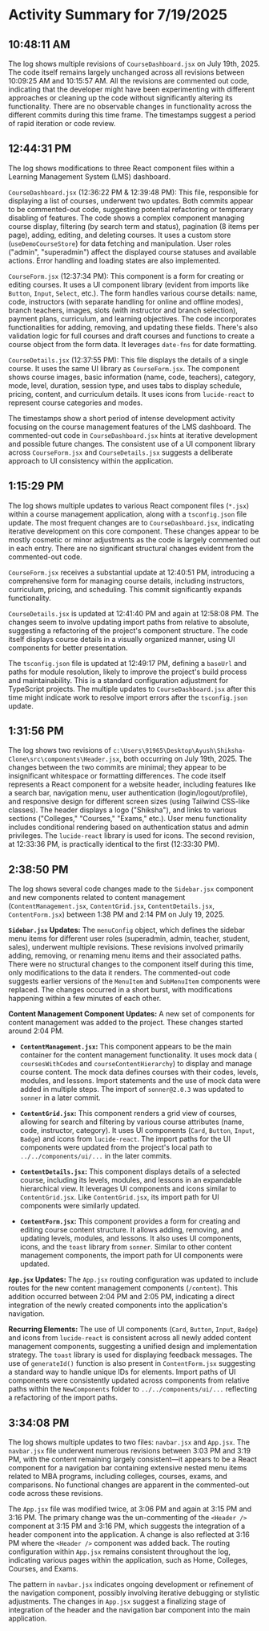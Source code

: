 # Activity Summary for 7/19/2025

## 10:48:11 AM
The log shows multiple revisions of `CourseDashboard.jsx` on July 19th, 2025.  The code itself remains largely unchanged across all revisions between 10:09:25 AM and 10:15:57 AM.  All the revisions are commented out code, indicating that the developer might have been experimenting with different approaches or cleaning up the code without significantly altering its functionality.  There are no observable changes in functionality across the different commits during this time frame.  The timestamps suggest a period of rapid iteration or code review.


## 12:44:31 PM
The log shows modifications to three React component files within a Learning Management System (LMS) dashboard.

`CourseDashboard.jsx` (12:36:22 PM & 12:39:48 PM): This file, responsible for displaying a list of courses, underwent two updates.  Both commits appear to be commented-out code, suggesting potential refactoring or temporary disabling of features.  The code shows a complex component managing course display, filtering (by search term and status), pagination (8 items per page), adding, editing, and deleting courses.  It uses a custom store (`useDemoCourseStore`) for data fetching and manipulation.  User roles ("admin", "superadmin") affect the displayed course statuses and available actions. Error handling and loading states are also implemented.

`CourseForm.jsx` (12:37:34 PM): This component is a form for creating or editing courses.  It uses a UI component library (evident from imports like `Button`, `Input`, `Select`, etc.).  The form handles various course details: name, code, instructors (with separate handling for online and offline modes), branch teachers, images, slots (with instructor and branch selection), payment plans, curriculum, and learning objectives.  The code incorporates functionalities for adding, removing, and updating these fields.  There's also validation logic for full courses and draft courses and functions to create a course object from the form data.  It leverages `date-fns` for date formatting.

`CourseDetails.jsx` (12:37:55 PM): This file displays the details of a single course.  It uses the same UI library as `CourseForm.jsx`.  The component shows course images, basic information (name, code, teachers), category, mode, level, duration, session type, and uses tabs to display schedule, pricing, content, and curriculum details. It uses icons from `lucide-react` to represent course categories and modes.


The timestamps show a short period of intense development activity focusing on the course management features of the LMS dashboard.  The commented-out code in `CourseDashboard.jsx` hints at iterative development and possible future changes. The consistent use of a UI component library across `CourseForm.jsx` and `CourseDetails.jsx` suggests a deliberate approach to UI consistency within the application.


## 1:15:29 PM
The log shows multiple updates to various React component files (`*.jsx`) within a course management application, along with a `tsconfig.json` file update.  The most frequent changes are to `CourseDashboard.jsx`, indicating iterative development on this core component.  These changes appear to be mostly cosmetic or minor adjustments as the code is largely commented out in each entry. There are no significant structural changes evident from the commented-out code.

`CourseForm.jsx`  receives a substantial update at 12:40:51 PM, introducing a comprehensive form for managing course details, including instructors, curriculum, pricing, and scheduling.  This commit significantly expands functionality.

`CourseDetails.jsx` is updated at 12:41:40 PM and again at 12:58:08 PM. The changes seem to involve updating import paths from relative to absolute, suggesting a refactoring of the project's component structure.  The code itself displays course details in a visually organized manner, using UI components for better presentation.


The `tsconfig.json` file is updated at 12:49:17 PM,  defining a `baseUrl` and paths for module resolution, likely to improve the project's build process and maintainability.  This is a standard configuration adjustment for TypeScript projects.  The multiple updates to `CourseDashboard.jsx` after this time might indicate work to resolve import errors after the `tsconfig.json` update.


## 1:31:56 PM
The log shows two revisions of `c:\Users\91965\Desktop\Ayush\Shiksha-Clone\src\components\Header.jsx`, both occurring on July 19th, 2025.  The changes between the two commits are minimal; they appear to be insignificant whitespace or formatting differences.  The code itself represents a React component for a website header, including features like a search bar, navigation menu, user authentication (login/logout/profile), and responsive design for different screen sizes (using Tailwind CSS-like classes).  The header displays a logo ("Shiksha"), and links to various sections ("Colleges," "Courses," "Exams," etc.).  User menu functionality includes conditional rendering based on authentication status and admin privileges.  The `lucide-react` library is used for icons.  The second revision, at 12:33:36 PM, is practically identical to the first (12:33:30 PM).


## 2:38:50 PM
The log shows several code changes made to the `Sidebar.jsx` component and  new components related to content management (`ContentManagement.jsx`, `ContentGrid.jsx`, `ContentDetails.jsx`, `ContentForm.jsx`) between 1:38 PM and 2:14 PM on July 19, 2025.

**`Sidebar.jsx` Updates:**  The `menuConfig` object, which defines the sidebar menu items for different user roles (superadmin, admin, teacher, student, sales), underwent multiple revisions.  These revisions involved primarily adding, removing, or renaming menu items and their associated paths.  There were no structural changes to the component itself during this time, only modifications to the data it renders.  The commented-out code suggests earlier versions of the `MenuItem` and `SubMenuItem` components were replaced.  The changes occurred in a short burst, with modifications happening within a few minutes of each other.


**Content Management Component Updates:** A new set of components for content management was added to the project. These changes started around 2:04 PM.

* **`ContentManagement.jsx`:** This component appears to be the main container for the content management functionality. It uses mock data ( `coursesWithCodes` and `courseContentHierarchy`) to display and manage course content. The mock data defines courses with their codes, levels, modules, and lessons.  Import statements and the use of mock data were added in multiple steps. The import of `sonner@2.0.3` was updated to `sonner` in a later commit.

* **`ContentGrid.jsx`:** This component renders a grid view of courses, allowing for search and filtering by various course attributes (name, code, instructor, category).  It uses UI components (`Card`, `Button`, `Input`, `Badge`) and icons from `lucide-react`. The import paths for the UI components were updated from the project's local path to  `../../components/ui/...` in the later commits.

* **`ContentDetails.jsx`:** This component displays details of a selected course, including its levels, modules, and lessons in an expandable hierarchical view. It leverages UI components and icons similar to `ContentGrid.jsx`. Like `ContentGrid.jsx`, its import path for UI components were similarly updated.

* **`ContentForm.jsx`:** This component provides a form for creating and editing course content structure.  It allows adding, removing, and updating levels, modules, and lessons. It also uses UI components, icons, and the `toast` library from `sonner`.  Similar to other content management components, the import path for UI components were updated.

**`App.jsx` Updates:**  The `App.jsx` routing configuration was updated to include routes for the new content management components (`/content`). This addition occurred between 2:04 PM and 2:05 PM, indicating a direct integration of the newly created components into the application's navigation.

**Recurring Elements:** The use of UI components (`Card`, `Button`, `Input`, `Badge`) and icons from `lucide-react` is consistent across all newly added content management components, suggesting a unified design and implementation strategy. The `toast` library is used for displaying feedback messages. The use of  `generateId()` function is also present in `ContentForm.jsx` suggesting a standard way to handle unique IDs for elements.  Import paths of UI components were consistently updated across components from relative paths within the `NewComponents` folder to `../../components/ui/...` reflecting a refactoring of the import paths.


## 3:34:08 PM
The log shows multiple updates to two files: `navbar.jsx` and `App.jsx`.  The `navbar.jsx` file underwent numerous revisions between 3:03 PM and 3:19 PM, with the content remaining largely consistent—it appears to be a React component for a navigation bar containing extensive nested menu items related to MBA programs, including colleges, courses, exams, and comparisons.  No functional changes are apparent in the commented-out code across these revisions.

The `App.jsx` file was modified twice, at 3:06 PM and again at 3:15 PM and 3:16 PM.  The primary change was the un-commenting of the `<Header />` component at 3:15 PM and 3:16 PM, which suggests the integration of a header component into the application. A change is also reflected at 3:16 PM where the `<Header />` component was added back.  The routing configuration within `App.jsx` remains consistent throughout the log, indicating various pages within the application, such as Home, Colleges, Courses, and Exams.

The pattern in `navbar.jsx` indicates ongoing development or refinement of the navigation component, possibly involving iterative debugging or stylistic adjustments. The changes in `App.jsx` suggest a finalizing stage of integration of the header and the navigation bar component into the main application.
